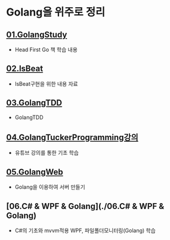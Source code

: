 # Golang을 위주로 정리   

## [01.GolangStudy](./01.GolangStudy/)

- Head First Go 책 학습 내용   
## [02.lsBeat](./02.lsBeat/)
- lsBeat구현을 위한 내용 자료
## [03.GolangTDD](./03.GolangTDD/)
- GolangTDD 
## [04.GolangTuckerProgramming강의](./04.GolangTuckerProgramming강의)
- 유튜브 강의를 통한 기초 학습
## [05.GolangWeb](./05.GolangWeb)
- Golang을 이용하여 서버 만들기
## [06.C# & WPF & Golang](./06.C# & WPF & Golang)
- C#의 기초와 mvvm적용 WPF, 파일폴더모니터링(Golang) 학습
